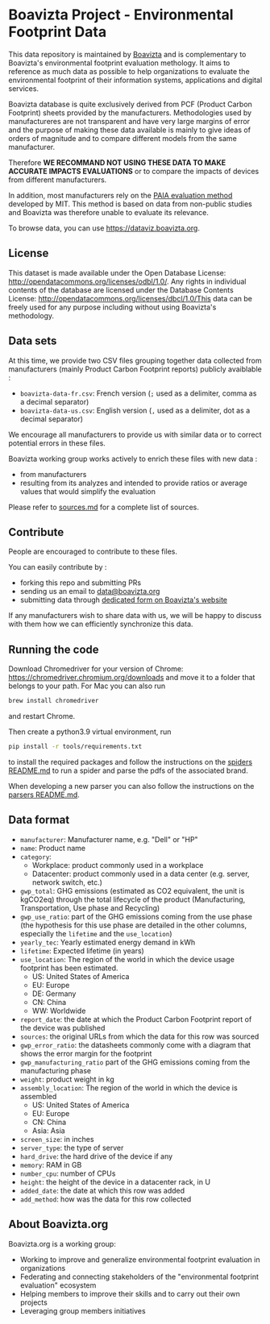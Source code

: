 # Boavizta Project - Environmental Footprint Data

This data repository is maintained by [Boavizta](https://www.boavizta.org) and is complementary to Boavizta's environmental footprint evaluation methology. It aims to reference as much data as possible to help organizations to evaluate the environmental footprint of their information systems, applications and digital services.

Boavizta database is quite exclusively derived from PCF (Product Carbon Footprint) sheets provided by the manufacturers. Methodologies used by manufactureres are not transparent and have very large margins of error and the purpose of making these data available is mainly to give ideas of orders of magnitude and to compare different models from the same manufacturer.

Therefore **WE RECOMMAND NOT USING THESE DATA TO MAKE ACCURATE IMPACTS EVALUATIONS** or to compare the impacts of devices from different manufacturers.

In addition, most manufacturers rely on the [PAIA evaluation method](https://msl.mit.edu/projects/paia/main.html) developed by MIT. This method is based on data from non-public studies and Boavizta was therefore unable to evaluate its relevance.

To browse data, you can use https://dataviz.boavizta.org.

## License
This dataset is made available under the Open Database License: http://opendatacommons.org/licenses/odbl/1.0/. Any rights in individual contents of the database are licensed under the Database Contents License: http://opendatacommons.org/licenses/dbcl/1.0/This data can be freely used for any purpose including without using Boavizta's methodology.

## Data sets
At this time, we provide two CSV files grouping together data collected from manufacturers (mainly Product Carbon Footprint reports) publicly avaiblable :

* `boavizta-data-fr.csv`: French version (`;` used as a delimiter, comma as a decimal separator)
* `boavizta-data-us.csv`: English version (`,` used as a delimiter, dot as a decimal separator)

We encourage all manufacturers to provide us with similar data or to correct potential errors in these files.

Boavizta working group works actively to enrich these files with new data :
* from manufacturers
* resulting from its analyzes and intended to provide ratios or average values that would simplify the evaluation

Please refer to [sources.md](sources.md) for a complete list of sources.

## Contribute
People are encouraged to contribute to these files.

You can easily contribute by :
* forking this repo and submitting PRs
* sending us an email to data@boavizta.org
* submitting data through [dedicated form on Boavizta's website](https://boavizta.org/data-form)

If any manufacturers wish to share data with us, we will be happy to discuss with them how we can efficiently synchronize this data.

## Running the code

Download Chromedriver for your version of Chrome: https://chromedriver.chromium.org/downloads and move it to a folder that belongs to your path.
For Mac you can also run
```sh
brew install chromedriver
```
and restart Chrome.

Then create a python3.9 virtual environment, run
```sh
pip install -r tools/requirements.txt
```
to install the required packages and follow the instructions on the [spiders README.md](tools/spiders/README.md) to run a spider and parse the pdfs of the associated brand.

When developing a new parser you can also follow the instructions on the [parsers README.md](tools/parsers/README.md).

## Data format

* `manufacturer`: Manufacturer name, e.g. "Dell" or "HP"
* `name`: Product name
* `category`:
  * Workplace: product commonly used in a workplace
  * Datacenter: product commonly used in a data center (e.g. server, network switch, etc.)
* `gwp_total`: GHG emissions (estimated as CO2 equivalent, the unit is kgCO2eq) through the total lifecycle of the product (Manufacturing, Transportation, Use phase and Recycling)
* `gwp_use_ratio`: part of the GHG emissions coming from the use phase (the hypothesis for this use phase
  are detailed in the other columns, especially the `lifetime` and the `use_location`)
* `yearly_tec`: Yearly estimated energy demand in kWh
* `lifetime`: Expected lifetime (in years)
* `use_location`: The region of the world in which the device usage footprint has been estimated.
  * US: United States of America
  * EU: Europe
  * DE: Germany
  * CN: China
  * WW: Worldwide
* `report_date`: the date at which the Product Carbon Footprint report of the device was published
* `sources`: the original URLs from which the data for this row was sourced
* `gwp_error_ratio`: the datasheets commonly come with a diagram that shows the error margin for the footprint
* `gwp_manufacturing_ratio` part of the GHG emissions coming from the manufacturing phase
* `weight`: product weight in kg
* `assembly_location`: The region of the world in which the device is assembled
  * US: United States of America
  * EU: Europe
  * CN: China
  * Asia: Asia
* `screen_size`: in inches
* `server_type`: the type of server
* `hard_drive`: the hard drive of the device if any
* `memory`: RAM in GB
* `number_cpu`: number of CPUs
* `height`: the height of the device in a datacenter rack, in U
* `added_date`: the date at which this row was added
* `add_method`: how was the data for this row collected

## About Boavizta.org

Boavizta.org is a working group:

* Working to improve and generalize environmental footprint evaluation in organizations
* Federating and connecting stakeholders of the "environmental footprint evaluation" ecosystem
* Helping members to improve their skills and to carry out their own projects
* Leveraging group members initiatives
